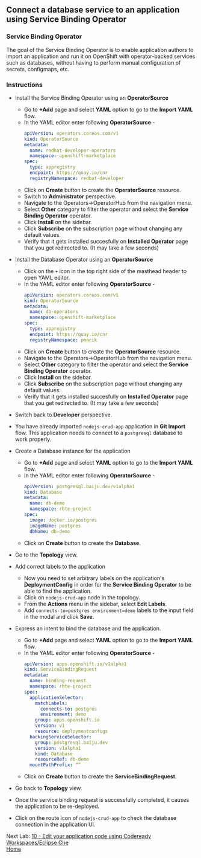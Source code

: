 ## Connect a database service to an application using Service Binding Operator

### Service Binding Operator
The goal of the Service Binding Operator is to enable application authors to import an application and run it on OpenShift with operator-backed services such as databases, without having to perform manual configuration of secrets, configmaps, etc.

### Instructions

- Install the Service Binding Operator using an **OperatorSource**
  - Go to **+Add** page and select **YAML** option to go to the **Import YAML** flow.
  - In the YAML editor enter following **OperatorSource** - 
    ```yaml
    apiVersion: operators.coreos.com/v1
    kind: OperatorSource
    metadata:
      name: redhat-developer-operators
      namespace: openshift-marketplace
    spec:
      type: appregistry
      endpoint: https://quay.io/cnr
      registryNamespace: redhat-developer
    ```
  - Click on **Create** button to create the **OperatorSource** resource.
  - Switch to **Administrator** perspective.
  - Navigate to the Operators->OperatorHub from the navigation menu.
  - Select **Other** category to filter the operator and select the **Service Binding Operator** operator.
  - Click **Install** on the sidebar.
  - Click **Subscribe** on the subscription page without changing any default values.
  - Verify that it gets installed succesfully on **Installed Operator** page that you get redirected to. (It may take a few seconds)

- Install the Database Operator using an **OperatorSource**
  - Click on the `+` icon in the top right side of the masthead header to open YAML editor.
  - In the YAML editor enter following **OperatorSource** - 
    ```yaml
    apiVersion: operators.coreos.com/v1
    kind: OperatorSource
    metadata:
      name: db-operators
      namespace: openshift-marketplace
    spec:
      type: appregistry
      endpoint: https://quay.io/cnr
      registryNamespace: pmacik
    ```
  - Click on **Create** button to create the **OperatorSource** resource.
  - Navigate to the Operators->OperatorHub from the navigation menu.
  - Select **Other** category to filter the operator and select the **Service Binding Operator** operator.
  - Click **Install** on the sidebar.
  - Click **Subscribe** on the subscription page without changing any default values.
  - Verify that it gets installed succesfully on **Installed Operator** page that you get redirected to. (It may take a few seconds)

- Switch back to **Developer** perspective.

- You have already imported `nodejs-crud-app` application in **Git Import** flow. This application needs to connect to a `postgresql` database to work properly.

- Create a Database instance for the application
  - Go to **+Add** page and select **YAML** option to go to the **Import YAML** flow.
  - In the YAML editor enter following **OperatorSource** - 
    ```yaml
    apiVersion: postgresql.baiju.dev/v1alpha1
    kind: Database
    metadata:
      name: db-demo
      namespace: rhte-project
    spec:
      image: docker.io/postgres
      imageName: postgres
      dbName: db-demo
    ```
  - Click on **Create** button to create the **Database**.

- Go to the **Topology** view.

- Add correct labels to the application 
  - Now you need to set arbitrary labels on the application's **DeploymentConfig** in order for the **Service Binding Operator** to be able to find the application.
  - Click on `nodejs-crud-app` node in the topology.
  - From the **Actions** menu in the sidebar, select **Edit Labels**.
  - Add `connects-to=postgres environment=demo` labels to the input field in the modal and click **Save**.

- Express an intent to bind the database and the application.
  - Go to **+Add** page and select **YAML** option to go to the **Import YAML** flow.
  - In the YAML editor enter following **OperatorSource** - 
    ```yaml
    apiVersion: apps.openshift.io/v1alpha1
    kind: ServiceBindingRequest
    metadata:
      name: binding-request
      namespace: rhte-project
    spec:
      applicationSelector:
        matchLabels:
          connects-to: postgres
          environment: demo
        group: apps.openshift.io
        version: v1
        resource: deploymentconfigs
      backingServiceSelector:
        group: postgresql.baiju.dev
        version: v1alpha1
        kind: Database
        resourceRef: db-demo
      mountPathPrefix: “”
    ```
  - Click on **Create** button to create the **ServiceBindingRequest**.

- Go back to **Topology** view.
- Once the service binding request is successfully completed, it causes the application to be re-deployed.
- Click on the route icon of `nodejs-crud-app` to check the database connection in the application UI.

Next Lab: [10 - Edit your application code using Codeready Workspaces/Eclipse Che](./che.md)<br>
[Home](./README.md)

